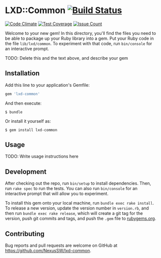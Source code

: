 # LXD::Common [![Build Status](https://travis-ci.org/NexusSW/lxd-common.svg?branch=master)](https://travis-ci.org/NexusSW/lxd-common)
[![Code Climate](https://codeclimate.com/github/NexusSW/lxd-common/badges/gpa.svg)](https://codeclimate.com/github/NexusSW/lxd-common)
[![Test Coverage](https://codeclimate.com/github/NexusSW/lxd-common/badges/coverage.svg)](https://codeclimate.com/github/NexusSW/lxd-common/coverage)
[![Issue Count](https://codeclimate.com/github/NexusSW/lxd-common/badges/issue_count.svg)](https://codeclimate.com/github/NexusSW/lxd-common)

Welcome to your new gem! In this directory, you'll find the files you need to be able to package up your Ruby library into a gem. Put your Ruby code in the file `lib/lxd/common`. To experiment with that code, run `bin/console` for an interactive prompt.

TODO: Delete this and the text above, and describe your gem

## Installation

Add this line to your application's Gemfile:

```ruby
gem 'lxd-common'
```

And then execute:

    $ bundle

Or install it yourself as:

    $ gem install lxd-common

## Usage

TODO: Write usage instructions here

## Development

After checking out the repo, run `bin/setup` to install dependencies. Then, run `rake spec` to run the tests. You can also run `bin/console` for an interactive prompt that will allow you to experiment.

To install this gem onto your local machine, run `bundle exec rake install`. To release a new version, update the version number in `version.rb`, and then run `bundle exec rake release`, which will create a git tag for the version, push git commits and tags, and push the `.gem` file to [rubygems.org](https://rubygems.org).

## Contributing

Bug reports and pull requests are welcome on GitHub at https://github.com/NexusSW/lxd-common.

